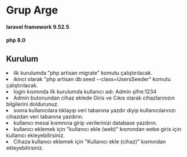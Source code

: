 <h1>Grup Arge</h1>

<h4>laravel framework 9.52.5 </h4>

<h4>php 8.0</h4>

<h2>Kurulum</h2>
 
<li> ilk kurulumda "php artisan migrate" komutu çalıştırılacak.</li>

<li>ikinci olarak "php artisan db:seed --class=UsersSeeder" komutu çalıştırılacak.</li>

<li> login kısmında ilk kurulumda kullanıcı adı: Admin şifre:1234 </li>

<li> Admin butonundan cihaz eklede Giris ve Cıkıs olarak cihazlarınızın bilgilerini doldurunuz.</li>

<li> sonra kullanıcılara tıklayıp veri tabanına yazdır diyip kullanıcılarınızı cihazdan veri tabanına yazdırın.</li>

<li> kullanıcı mesai kısmnına girip verilerinizi database yazdırın.</li>

<li> kullanıcı eklemek için "kullanıcı ekle (web)" kısmından webe giris için kullanıcı ekleyebilirsiniz.</li>

<li> Cihaza kullanıcı eklemek için "Kullanıcı ekle (cihaz)" kısmından ekleyebilirsiniz.</li>
